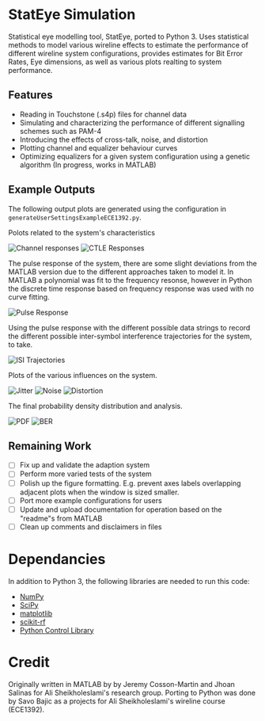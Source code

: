 # StatEye Simulation

Statistical eye modelling tool, StatEye, ported to Python 3. Uses statistical methods to model various wireline effects to estimate the performance of different wireline system configurations, provides estimates for Bit Error Rates, Eye dimensions, as well as various plots realting to system performance.

## Features 

- Reading in Touchstone (.s4p) files for channel data
- Simulating and characterizing the performance of different signalling schemes such as PAM-4
- Introducing the effects of cross-talk, noise, and distortion
- Plotting channel and equalizer behaviour curves
- Optimizing equalizers for a given system configuration using a genetic algorithm (In progress, works in MATLAB)

## Example Outputs

The following output plots are generated using the configuration in `generateUserSettingsExampleECE1392.py`.

Polots related to the system's characteristics

![Channel responses](./media/Channel_Responses.png)
![CTLE Responses](./media/CTLE_Response.png)

The pulse response of the system, there are some slight deviations from the MATLAB version due to the different approaches taken to model it. In MATLAB a polynomial was fit to the frequency resonse, however in Python the discrete time response based on frequency response was used with no curve fitting.

![Pulse Response](./media/Pulse_Response.png)

Using the pulse response with the different possible data strings to record the different possible inter-symbol interference trajectories for the system, to take.

![ISI Trajectories](./media/ISI_Trajectories.png)

Plots of the various influences on the system.

![Jitter](./media/Jitter_Distribution.png)
![Noise](./media/Noise_Distribution.png)
![Distortion](./media/Non-Linearity.png)

The final probability density distribution and analysis.

![PDF](./media/PDF_Plot.png)
![BER](./media/BER_Plot.png)

## Remaining Work

- [ ] Fix up and validate the adaption system
- [ ] Perform more varied tests of the system
- [ ] Polish up the figure formatting. E.g. prevent axes labels overlapping adjacent plots when the window is sized smaller.
- [ ] Port more example configurations for users
- [ ] Update and upload documentation for operation based on the "readme"s from MATLAB
- [ ] Clean up comments and disclaimers in files

# Dependancies

In addition to Python 3, the following libraries are needed to run this code:

- [NumPy](https://numpy.org/install/)
- [SciPy](https://scipy.org/install/)
- [matplotlib](https://matplotlib.org/stable/users/getting_started/index.html#installation-quick-start)
- [scikit-rf](https://github.com/scikit-rf/scikit-rf)
- [Python Control Library](https://python-control.readthedocs.io/en/0.9.3.post2/intro.html)

# Credit

Originally written in MATLAB by by Jeremy Cosson-Martin and Jhoan Salinas for Ali Sheikholeslami's research group. Porting to Python was done by Savo Bajic as a projects for Ali Sheikholeslami's wireline course (ECE1392).

